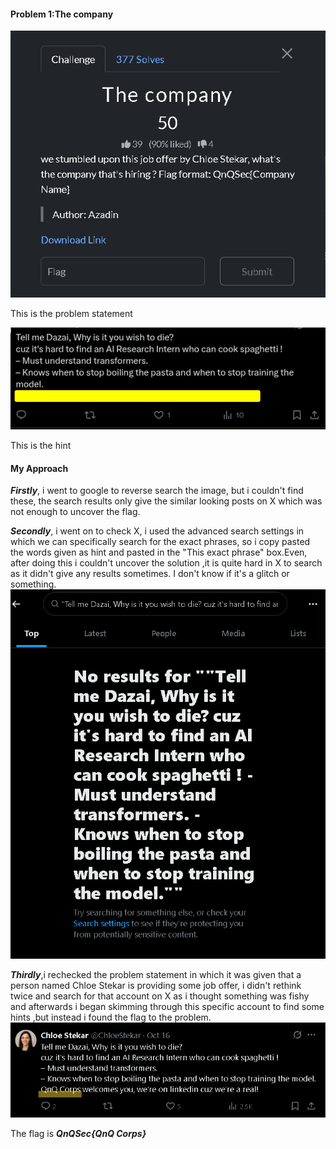   
#### Problem 1:The company
![alt text](The_company_OSINT_Problem_Statement.png )

This is the problem statement
  
  
![alt text](Thecompany_Picture.png )

This is the hint
  
 #### My Approach
 **_Firstly_**, i went to google to reverse search the image, but i couldn't find these, the search results only give the similar looking posts on X which was not enough to uncover the flag.
 
 **_Secondly_**, i went on to check X, i used the advanced search settings in which we can specifically search for the exact phrases, so i copy pasted the words given as hint and pasted in the "This exact phrase" box.Even, after doing this i couldn't uncover the solution ,it is quite hard in X to search as it didn't give any results sometimes. I don't know if it's a glitch or something.
![alt text](twitter_search_operator_the_company.png )

**_Thirdly_**,i rechecked the problem statement in which it was given that a person named Chloe Stekar is providing some job offer, i didn't rethink twice and search for that account on X as i thought something was fishy and afterwards i began skimming through this specific account to find some hints ,but instead i found the flag to the problem.
![alt text](The_final_solution_for_The_Company.png )

The flag is **_QnQSec{QnQ Corps}_**
  
